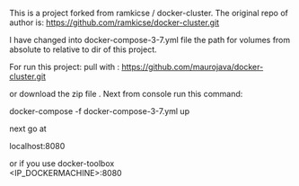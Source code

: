 
This is a project forked from ramkicse /
docker-cluster.
The original repo of author is: https://github.com/ramkicse/docker-cluster.git

I have changed into docker-compose-3-7.yml file the path for volumes from absolute to relative to dir of this project.

For run this project: pull with : 
https://github.com/maurojava/docker-cluster.git

or download the zip file .
Next from console run this command:

docker-compose -f docker-compose-3-7.yml up

next go at 

localhost:8080 

or if you use docker-toolbox  
<IP_DOCKERMACHINE>:8080
